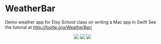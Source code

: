 WeatherBar
==========

Demo weather app for Etsy School class on writing a Mac app in Swift
See the tutorial at http://footle.org/WeatherBar/

<p align="center">
  <img src="https://i.imgur.com/GkUxB88.png" />
  <img src="https://i.imgur.com/YRLtVhS.png" />
  <img src="https://i.imgur.com/EQNcy0Q.png" />
</p>

